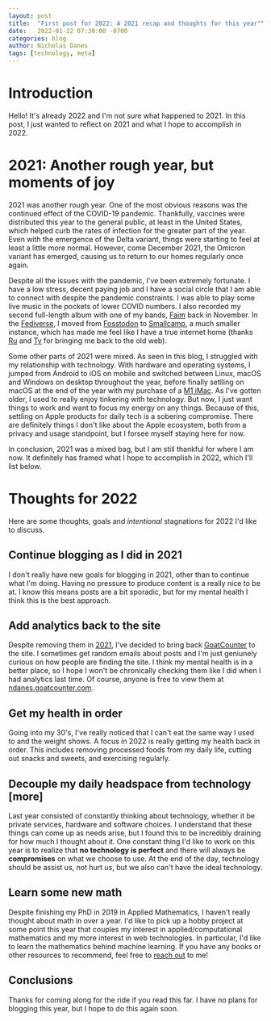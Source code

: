```yaml
---
layout: post
title:  "First post for 2022: A 2021 recap and thoughts for this year""
date:   2022-01-22 07:30:00 -0700
categories: blog
author: Nicholas Danes
tags: [technology, meta]
---
```


# Introduction

Hello! It's already 2022 and I'm not sure what happened to  2021. In this post, I just wanted to reflect on 2021 and what I hope to accomplish in 2022. 


# 2021: Another rough year, but moments of joy

2021 was another rough year. One of the most obvious reasons was the continued effect of the COVID-19 pandemic. Thankfully, vaccines were distributed this year to the general public, at least in the United States, which helped curb the rates of infection for the greater part of the year. Even with the emergence of the Delta variant, things were starting to feel at least a little more normal. However, come December 2021, the Omicron variant has emerged, causing us to return to our homes regularly once again. 

Despite all the issues with the pandemic, I've been extremely fortunate. I have a low stress, decent paying job and I have a social circle that I am able to connect with despite the pandemic constraints. I was able to play some live music in the pockets of lower COVID numbers. I also recorded my second full-length album with one of my bands, [Faim](https://faim.bandcamp.com]) back in November. In the [Fediverse](https://en.wikipedia.org/wiki/Fediverse), I moved from  [Fosstodon](https://fosstodon.org) to [Smallcamp](https://smallcamp.art), a much smaller instance, which has made me feel like I have a true internet home (thanks [Ru](https://rusingh.com) and [Ty](https://tychi.me/) for bringing me back to the old web). 

Some other parts of 2021 were mixed. As seen in this blog, I struggled with my relationship with technology. With hardware and operating systems, I jumped from Android to iOS on mobile and switched between Linux, macOS and Windows on desktop throughout the year, before finally setlling on macOS at the end of the year with my purchase of a [M1 iMac](/blog/2021/12/18/back-to-mac/). As I've gotten older, I used to really enjoy tinkering with technology. But now, I just want things to work and want to focus my energy on any things. Because of this, settling on Apple products for daily tech is a sobering compromise. There are definitely things I don't like about the Apple ecosystem, both from a privacy and usage standpoint, but I forsee myself staying here for now. 

In conclusion, 2021 was a mixed bag, but I am still thankful for where I am now. It definitely has framed what I hope to accomplish in 2022, which I'll list below.


# Thoughts for 2022

Here are some thoughts, goals and *intentional* stagnations for 2022 I'd like to discuss.

## Continue blogging as I did in 2021

I don't really have new goals for blogging in 2021, other than to continue what I'm doing. Having no pressure to produce content is a really nice to be at. I know this means posts are a bit sporadic, but for my mental health I think this is the best approach. 

## Add analytics back to the site

Despite removing them in [2021](/blog/2021/02/12/ditching-goatcounter/), I've decided to bring back [GoatCounter](https://goatcounter.com) to the site. I sometimes get random emails about posts and I'm just geniunely curious on how people are finding the site. I think my mental health is in a better place, so I hope I won't be chronically checking them like I did when I had analytics last time. Of course, anyone is free to view them at [ndanes.goatcounter.com](https://ndanes.goatcounter.com). 

## Get my health in order
Going into my 30's, I've really noticed that I can't eat the same way I used to and the weight shows. A focus in 2022 is really getting my health back in order. This includes removing processed foods from my daily life, cutting out snacks and sweets, and exercising regularly. 

## Decouple my daily headspace from technology [more]

Last year consisted of constantly thinking about technology, whether it be private services, hardware and software choices. I understand that these things can come up as needs arise, but I found this to be incredibly draining for how much I thought about it. One constant thing I'd like to work on this year is to realize that **no technology is perfect** and there will always be **compromises** on what we choose to use. At the end of the day, technology should be assist us, not hurt us, but we also can't have the ideal technology.

## Learn some new math

Despite finishing my PhD in 2019 in Applied Mathematics, I haven't really thought about math in over a year. I'd like to pick up a hobby project at some point this year that couples my interest in applied/computational mathematics and my more interest in web technologies. In particular, I'd like to learn the mathematics behind machine learning. If you have any books or other resources to recommend, feel free to [reach out](/#contact) to me!


## Conclusions

Thanks for coming along for the ride if you read this far. I have no plans for blogging this year, but I hope to do this again soon. 
